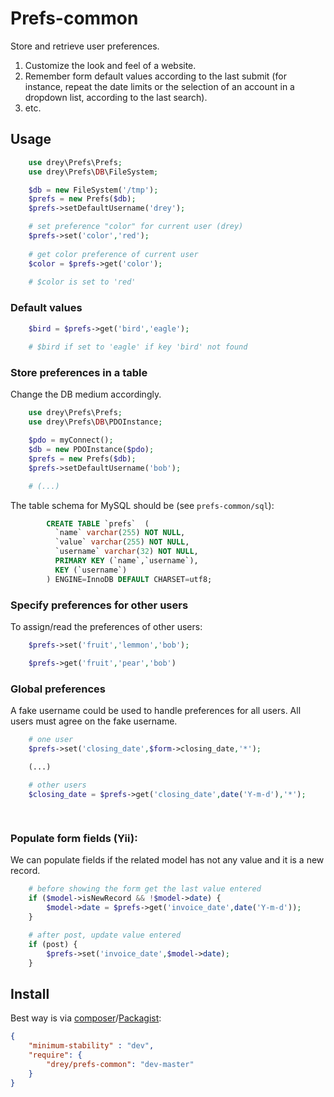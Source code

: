 # Prefs-common

Store and retrieve user preferences.

1. Customize the look and
feel of a website. 
2. Remember form default values according
to the last submit (for instance, repeat the date limits
or the selection of an account in a dropdown 
list, according to the last search).
3. etc.


## Usage


```php
    use drey\Prefs\Prefs;
    use drey\Prefs\DB\FileSystem;

    $db = new FileSystem('/tmp');
    $prefs = new Prefs($db);
    $prefs->setDefaultUsername('drey');

    # set preference "color" for current user (drey)
    $prefs->set('color','red');
    
    # get color preference of current user
    $color = $prefs->get('color');
    
    # $color is set to 'red'
```

### Default values

```php
    $bird = $prefs->get('bird','eagle');
    
    # $bird if set to 'eagle' if key 'bird' not found
```

### Store preferences in a table

Change the DB medium accordingly.

```php
    use drey\Prefs\Prefs;
    use drey\Prefs\DB\PDOInstance;

    $pdo = myConnect();
    $db = new PDOInstance($pdo);
    $prefs = new Prefs($db);
    $prefs->setDefaultUsername('bob');

    # (...)
```

The table schema for MySQL should be (see `prefs-common/sql`):

```sql
        CREATE TABLE `prefs`  (
          `name` varchar(255) NOT NULL,
          `value` varchar(255) NOT NULL,
          `username` varchar(32) NOT NULL,
          PRIMARY KEY (`name`,`username`),
          KEY (`username`)
        ) ENGINE=InnoDB DEFAULT CHARSET=utf8;
```


### Specify preferences for other users

To assign/read the preferences of other users:

```php
    $prefs->set('fruit','lemmon','bob');

    $prefs->get('fruit','pear','bob')
```

### Global preferences

A fake username could be used to handle preferences for all users. All
users must agree on the fake username.

```php
    # one user
    $prefs->set('closing_date',$form->closing_date,'*');

    (...)

    # other users
    $closing_date = $prefs->get('closing_date',date('Y-m-d'),'*');
   
 
```

### Populate form fields (Yii):

We can populate fields if the related model has not any value and it is a new record.

```php
    # before showing the form get the last value entered
    if ($model->isNewRecord && !$model->date) {
        $model->date = $prefs->get('invoice_date',date('Y-m-d'));
    }

    # after post, update value entered
    if (post) {
        $prefs->set('invoice_date',$model->date);
    }
```


## Install

Best way is via [composer](https://getcomposer.org/)/[Packagist](https://packagist.org/):

``` json
{
    "minimum-stability" : "dev",
    "require": {
        "drey/prefs-common": "dev-master"
    }
}
```


